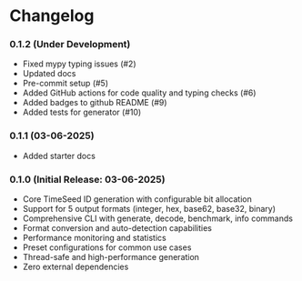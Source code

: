 # Changelog

### 0.1.2 (Under Development)
- Fixed mypy typing issues (#2)
- Updated docs
- Pre-commit setup (#5)
- Added GitHub actions for code quality and typing checks (#6)
- Added badges to github README (#9)
- Added tests for generator (#10)

### 0.1.1 (03-06-2025)
- Added starter docs

### 0.1.0 (Initial Release: 03-06-2025)
- Core TimeSeed ID generation with configurable bit allocation
- Support for 5 output formats (integer, hex, base62, base32, binary)
- Comprehensive CLI with generate, decode, benchmark, info commands
- Format conversion and auto-detection capabilities
- Performance monitoring and statistics
- Preset configurations for common use cases
- Thread-safe and high-performance generation
- Zero external dependencies
